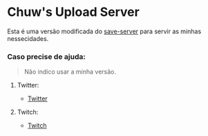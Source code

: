 # Chuw's Upload Server

Esta é uma versão modificada do [save-server](https://github.com/neztore/save-server) para servir as minhas nessecidades.

### Caso precise de ajuda:
> Não indico usar a minha versão.
1. Twitter:
    - [Twitter](https://twitter.com/Mr_Chuw_)

2. Twitch:
    - [Twitch](https://twitch.com/mr_chuw)
